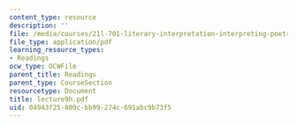 ```yaml
---
content_type: resource
description: ''
file: /media/courses/21l-701-literary-interpretation-interpreting-poetry-fall-2003/04943f25809cbb99274c691abc9b73f5_lecture9h.pdf
file_type: application/pdf
learning_resource_types:
- Readings
ocw_type: OCWFile
parent_title: Readings
parent_type: CourseSection
resourcetype: Document
title: lecture9h.pdf
uid: 04943f25-809c-bb99-274c-691abc9b73f5
---
```

